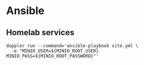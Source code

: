 # Ansible

## Homelab services

```shell
doppler run --command='ansible-playbook site.yml \
  -e "MINIO_USER=${MINIO_ROOT_USER} MINIO_PASS=${MINIO_ROOT_PASSWORD}"'
```